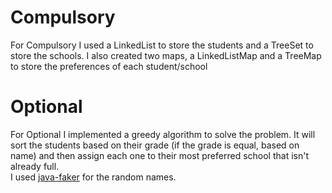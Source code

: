 # Compulsory  
  
For Compulsory I used a LinkedList to store the students and a TreeSet to store the schools.
I also created two maps, a LinkedListMap and a TreeMap to store the preferences of each student/school  
  
# Optional  
  
For Optional I implemented a greedy algorithm to solve the problem. It will sort the students
based on their grade (if the grade is equal, based on name) and then assign each one to their
most preferred school that isn't already full.  
I used [java-faker](https://github.com/DiUS/java-faker) for the random names.  
